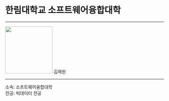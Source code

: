 # 한림대학교 소프트웨어융합대학 
---
<img src=kjw.jpg height=150 width=150>
김재원

---

소속: 소프트웨어융합대학  
전공: 빅데이터 전공
